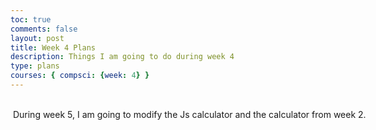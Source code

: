 ```yaml
---
toc: true
comments: false
layout: post
title: Week 4 Plans
description: Things I am going to do during week 4
type: plans
courses: { compsci: {week: 4} }
---
```


<html>

<body>


<style>
  .multiline-paragraph {
    width: 1000px; /* Set the desired width */
    white-space: pre-wrap; /* Allow text to wrap within the paragraph */
  }
</style>

 <p class="multiline-paragraph"> 
 During week 5, I am going to modify the Js calculator and the calculator from week 2.
 </p>

</body>
</html>